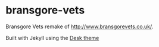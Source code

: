 # bransgore-vets

Bransgore Vets remake of http://www.bransgorevets.co.uk/.  

Built with Jekyll using the [Desk theme](https://jekyllthemes.io/theme/desk-responsive-knowledge-base-and-faq-jekyll-theme)

